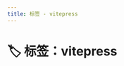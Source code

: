 ```yaml
---
title: 标签 - vitepress
---
```


<script setup>
const posts = [
  {
    "title": "你好，VitePress！",
    "date": "2025-05-27",
    "description": "从零开始搭建一个 VitePress 博客",
    "tags": [
      "vitepress",
      "博客"
    ],
    "series": "",
    "link": "/posts/2025/2025052701/"
  },
  {
    "title": "如何将 VitePress 项目部署到 GitHub Pages",
    "date": "2025-05-27",
    "description": "手把手教你如何使用 GitHub Pages 免费托管 VitePress 静态站点",
    "tags": [
      "vitepress",
      "部署",
      "github-pages"
    ],
    "series": "",
    "link": "/posts/2025/2025052702/"
  }
]
</script>

# 🏷️ 标签：vitepress


<PostCard
  v-for="post in posts"
  :key="post.link"
  v-bind="post"
/>